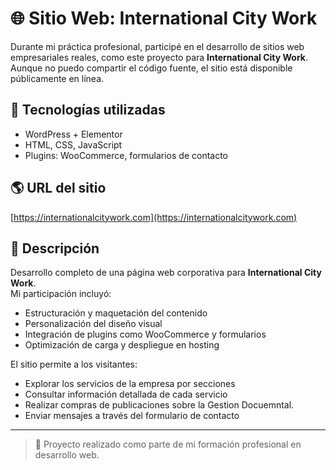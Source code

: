 # 🌐 Sitio Web: International City Work

Durante mi práctica profesional, participé en el desarrollo de sitios web empresariales reales, como este proyecto para **International City Work**. Aunque no puedo compartir el código fuente, el sitio está disponible públicamente en línea.

## 🔧 Tecnologías utilizadas
- WordPress + Elementor
- HTML, CSS, JavaScript
- Plugins: WooCommerce, formularios de contacto

## 🌎 URL del sitio
[https://internationalcitywork.com](https://internationalcitywork.com)

## 📄 Descripción

Desarrollo completo de una página web corporativa para **International City Work**.  
Mi participación incluyó:
- Estructuración y maquetación del contenido
- Personalización del diseño visual
- Integración de plugins como WooCommerce y formularios
- Optimización de carga y despliegue en hosting

El sitio permite a los visitantes:
- Explorar los servicios de la empresa por secciones
- Consultar información detallada de cada servicio
- Realizar compras de publicaciones sobre la Gestion Docuemntal.
- Enviar mensajes a través del formulario de contacto

---

> 🔹 Proyecto realizado como parte de mi formación profesional en desarrollo web.
